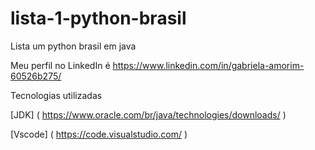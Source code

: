 # lista-1-python-brasil
Lista um python brasil em java

Meu perfil no LinkedIn é https://www.linkedin.com/in/gabriela-amorim-60526b275/

Tecnologias utilizadas

[JDK] ( https://www.oracle.com/br/java/technologies/downloads/ )

[Vscode] ( https://code.visualstudio.com/ )
